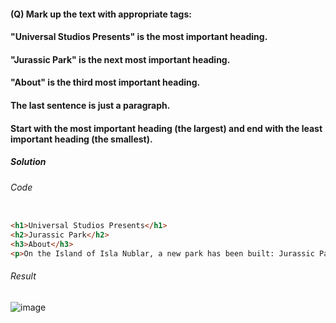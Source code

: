 #### (Q) Mark up the text with appropriate tags:

#### "Universal Studios Presents" is the most important heading.

#### "Jurassic Park" is the next most important heading.

#### "About" is the third most important heading.

#### The last sentence is just a paragraph.

#### Start with the most important heading (the largest) and end with the least important heading (the smallest).

<h5>Solution</h5>

###### Code

```HTML

<h1>Universal Studios Presents</h1>
<h2>Jurassic Park</h2>
<h3>About</h3>
<p>On the Island of Isla Nublar, a new park has been built: Jurassic Park is a theme park of cloned dinosaurs!!</p>


```

###### Result 

![image](https://github.com/gurjeetsinghvirdee/W3Schools-Frontend-Development-Exercises/assets/73753957/aca0cf39-315e-42e7-83cc-0d4e4fb5fe8a)
